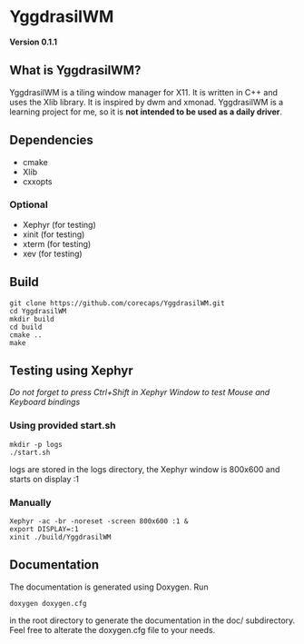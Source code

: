 # YggdrasilWM 
**Version 0.1.1**

## What is YggdrasilWM?
YggdrasilWM is a tiling window manager for X11. It is written in C++ and uses the Xlib library. It is inspired by dwm and xmonad.
YggdrasilWM is a learning project for me, so it is **not intended to be used as a daily driver**.

## Dependencies
- cmake
- Xlib
- cxxopts

### Optional
- Xephyr (for testing)
- xinit (for testing)
- xterm (for testing)
- xev (for testing)

## Build
```
git clone https://github.com/corecaps/YggdrasilWM.git
cd YggdrasilWM
mkdir build
cd build
cmake ..
make
```

## Testing using Xephyr
*Do not forget to press Ctrl+Shift in Xephyr Window to test Mouse and Keyboard bindings*
### Using provided start.sh
```
mkdir -p logs
./start.sh
```
logs are stored in the logs directory, the Xephyr window is 800x600 and starts on display :1
### Manually
```
Xephyr -ac -br -noreset -screen 800x600 :1 &
export DISPLAY=:1
xinit ./build/YggdrasilWM
```

## Documentation
The documentation is generated using Doxygen. Run 
```
doxygen doxygen.cfg
```
in the root directory to generate the documentation in the doc/ subdirectory.
Feel free to alterate the doxygen.cfg file to your needs.